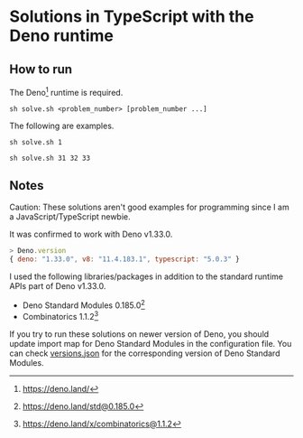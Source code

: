 # Solutions in TypeScript with the Deno runtime

## How to run

The Deno[^1] runtime is required.

```console
sh solve.sh <problem_number> [problem_number ...]
```

The following are examples.

```console
sh solve.sh 1
```

```console
sh solve.sh 31 32 33
```

## Notes

Caution: These solutions aren't good examples for programming since I am a JavaScript/TypeScript newbie.

It was confirmed to work with Deno v1.33.0.

```js
> Deno.version
{ deno: "1.33.0", v8: "11.4.183.1", typescript: "5.0.3" }
```

I used the following libraries/packages in addition to the standard runtime APIs part of Deno v1.33.0.

- Deno Standard Modules 0.185.0[^2]
- Combinatorics 1.1.2[^3]

If you try to run these solutions on newer version of Deno, you should update import map for Deno Standard Modules in the configuration file.
You can check [versions.json](https://github.com/denoland/dotland/blob/main/versions.json) for the corresponding version of Deno Standard Modules.

[^1]: https://deno.land/

[^2]: https://deno.land/std@0.185.0

[^3]: https://deno.land/x/combinatorics@1.1.2
